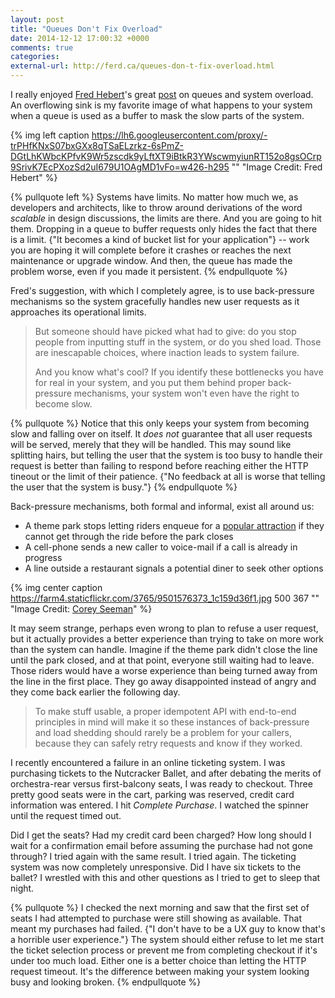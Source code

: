```yaml
---
layout: post
title: "Queues Don't Fix Overload"
date: 2014-12-12 17:00:32 +0000
comments: true
categories: 
external-url: http://ferd.ca/queues-don-t-fix-overload.html
---
```

I really enjoyed [Fred Hebert][1]'s great [post][2] on queues and system overload.  An overflowing sink is my favorite image of what happens to your
system when a queue is used as a buffer to mask the slow parts of the system.  

{% img left caption https://lh6.googleusercontent.com/proxy/-trPHfKNxS07bxGXx8qTSaELzrkz-6sPmZ-DGtLhKWbcKPfvK9Wr5zscdk9yLftXT9iBtkR3YWscwmyiunRT152o8gsOCrp9SrivK7EcPXozSd2uI679U1OAgMD1vFo=w426-h295  "" "Image Credit: Fred Hebert" %}


{% pullquote left %}
Systems have limits.  No matter how much we, as developers and architects, like to throw around derivations of the word 
*scalable* in design discussions, the limits are there.  And you are going to hit them.  Dropping in a queue to buffer 
requests only hides the fact that there is a limit.  {"It becomes a kind of bucket list for your application"} -- work you are hoping
it will complete before it crashes or reaches the next maintenance or upgrade window.  And then, the queue has made the 
problem worse, even if you made it persistent.
{% endpullquote %}

<!-- more -->

Fred's suggestion, with which I completely agree, is to use back-pressure mechanisms so the system gracefully handles 
new user requests as it approaches its operational limits.

> But someone should have picked what had to give: do you stop people from inputting stuff in the system, 
> or do you shed load. Those are inescapable choices, where inaction leads to system failure.
>
> And you know what's cool? If you identify these bottlenecks you have for real in your system, and you put 
> them behind proper back-pressure mechanisms, your system won't even have the right to become slow.

{% pullquote %}
Notice that this only keeps your system from becoming slow and falling over on itself.  It *does not* guarantee that all 
user requests will be served, merely that they will be handled.  This may sound like splitting hairs, but telling the 
user that the system is too busy to handle their request is better than failing to respond before reaching either the HTTP tineout 
or the limit of their patience.  {"No feedback at all is worse that telling the user that the system is busy."}
{% endpullquote %}

Back-pressure mechanisms, both formal and informal, exist all around us:

- A theme park stops letting riders enqueue for a [popular attraction][3] if they cannot get through the ride before the park closes 
- A cell-phone sends a new caller to voice-mail if a call is already in progress
- A line outside a restaurant signals a potential diner to seek other options

{% img center caption https://farm4.staticflickr.com/3765/9501576373_1c159d36f1.jpg 500 367 "" "Image Credit: [Corey Seeman][5]" %}


It may seem strange, perhaps even wrong to plan to refuse a user request, but it actually provides a better experience than trying 
to take on more work than the system can handle.  Imagine if the theme park didn't close the line until the park closed, and at that point,
everyone still waiting had to leave.  Those riders would have a worse experience than being turned away from the line in the first 
place.  They go away disappointed instead of angry and they come back earlier the following day.  

> To make stuff usable, a proper idempotent API with end-to-end principles in mind will make it so these instances of 
> back-pressure and load shedding should rarely be a problem for your callers, because they can safely retry requests and know if they worked.

I recently encountered a failure in an online ticketing system.  I was purchasing tickets to the Nutcracker Ballet, and after debating the merits
of orchestra-rear versus first-balcony seats, I was ready to checkout.  Three pretty good seats were in the cart, parking was reserved, 
credit card information was entered.  I hit *Complete Purchase*.  I watched the spinner until the request timed out.

Did I get the seats?  Had my credit card been charged?  How long should I wait for a confirmation email before assuming the purchase 
had not gone through?  I tried again with the same result.  I tried again.   The ticketing system was 
now completely unresponsive.  Did I have six tickets to the ballet?  I wrestled with this and other questions 
as I tried to get to sleep that night.

{% pullquote %}
I checked the next morning and saw that the first set of seats I had attempted to purchase were still showing as available.  That meant 
my purchases had failed.  {"I don't have to be a UX guy to know that's a horrible user experience."}  The system should either refuse to let me 
start the ticket selection process or prevent me from completing checkout if it's under too much load.  Either one is a better choice than 
letting the HTTP request timeout.  It's the difference between making your system looking busy and looking broken. 
{% endpullquote %}


[1]: https://twitter.com/mononcqc/
[2]: http://ferd.ca/queues-don-t-fix-overload.html
[3]: https://www.universalorlando.com/Rides/Universal-Studios-Florida/Harry-Potter-And-The-Escape-From-Gringotts.aspx
[5]: https://flic.kr/p/ftC4Ci
